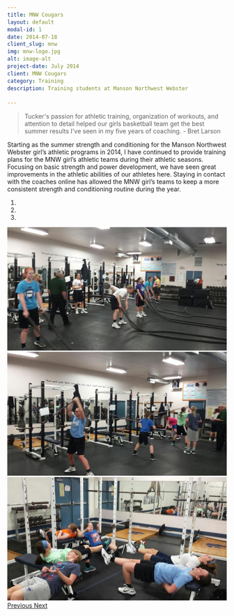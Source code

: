 ```yaml
---
title: MNW Cougars
layout: default
modal-id: 1
date: 2014-07-18
client_slug: mnw
img: mnw-logo.jpg
alt: image-alt
project-date: July 2014
client: MNW Cougars
category: Training
description: Training students at Manson Northwest Webster

---
```


<blockquote>
Tucker's passion for athletic training, organization of workouts, and attention to detail helped our girls basketball team get the best summer results I've seen in my five years of coaching.
- Bret Larson
</blockquote>

Starting as the summer strength and conditioning for the Manson Northwest Webster girl’s athletic programs in 2014, I have continued to provide training plans for the MNW girl’s athletic teams during their athletic seasons. Focusing on basic strength and power development, we have seen great improvements in the athletic abilities of our athletes here. Staying in contact with the coaches online has allowed the MNW girl’s teams to keep a more consistent strength and conditioning routine during the year.

<div id="carousel-example-generic" class="carousel slide" data-ride="carousel">
  <!-- Indicators -->
  <ol class="carousel-indicators">
    <li data-target="#carousel-example-generic" data-slide-to="0" class="active"></li>
    <li data-target="#carousel-example-generic" data-slide-to="1"></li>
    <li data-target="#carousel-example-generic" data-slide-to="2"></li>
  </ol>

  <!-- Wrapper for slides -->
  <div class="carousel-inner" role="listbox">
    <div class="item active">
      <img src="img/mnw/first.jpg" alt="...">
      <div class="carousel-caption">
      </div>
    </div>
    <div class="item">
      <img src="img/mnw/second.jpg" alt="...">
      <div class="carousel-caption">
      </div>
    </div>
    <div class="item">
      <img src="img/mnw/third.jpg" alt="...">
      <div class="carousel-caption">
      </div>
    </div>
  </div>

  <!-- Controls -->
  <a class="left carousel-control" href="#carousel-example-generic" role="button" data-slide="prev">
    <span class="glyphicon glyphicon-chevron-left" aria-hidden="true"></span>
    <span class="sr-only">Previous</span>
  </a>
  <a class="right carousel-control" href="#carousel-example-generic" role="button" data-slide="next">
    <span class="glyphicon glyphicon-chevron-right" aria-hidden="true"></span>
    <span class="sr-only">Next</span>
  </a>
</div>
